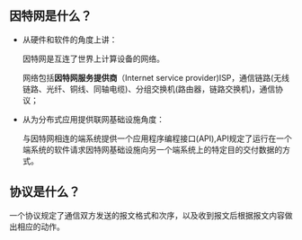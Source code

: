 ## 因特网是什么？

- 从硬件和软件的角度上讲：

  因特网是互连了世界上计算设备的网络。

  网络包括**因特网服务提供商**（Internet service provider)ISP，通信链路(无线链路、光纤、铜线、同轴电缆)、分组交换机(路由器，链路交换机)，通信协议；

- 从为分布式应用提供联网基础设施角度：

  与因特网相连的端系统提供一个应用程序编程接口(API),API规定了运行在一个端系统的软件请求因特网基础设施向另一个端系统上的特定目的交付数据的方式。

## 协议是什么？

一个协议规定了通信双方发送的报文格式和次序，以及收到报文后根据报文内容做出相应的动作。